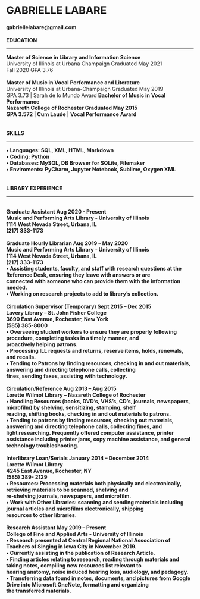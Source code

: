 GABRIELLE LABARE
=====================
<h4>gabriellelabare@gmail.com</h4>

<b>EDUCATION</b>
_________
<b>Master of Science in Library and Information Science</b><br>
University of Illinois at Urbana Champaign		Graduated May 2021<br>
Fall 2020 GPA 3.76 <br>
<br>
<b>Master of Music in Vocal Performance and Literature</b><br>
University of Illinois at Urbana-Champaign		Graduated May 2019<br>
GPA 3.73 | Sarah de lo Mundo Award
<b>
<b>Bachelor of Music in Vocal Performance</b><br>
Nazareth College of Rochester					        Graduated May 2015<br>
GPA 3.572 | Cum Laude | Vocal Performance Award<br>
<br>
<br>
<b>SKILLS</b><br>
________________________
• Languages: SQL, XML, HTML, Markdown<br>
• Coding: Python<br>
• Databases: MySQL, DB Browser for SQLite, Filemaker<br>
• Enviroments: PyCharm, Jupyter Notebook, Sublime, Oxygen XML<br>
<br>
<br>
<b>LIBRARY EXPERIENCE</b><br>
 ________________________
<br>
Graduate Assistant							Aug 2020 - Present<br>
Music and Performing Arts Library - University of Illinois<br>
1114 West Nevada Street, Urbana, IL<br>
(217) 333-1173<br>
<br>
Graduate Hourly Librarian						Aug 2019 – May 2020<br>
Music and Performing Arts Library - University of Illinois<br>
1114 West Nevada Street, Urbana, IL<br>
(217) 333-1173<br>
•	Assisting students, faculty, and staff with research questions at the Reference Desk, ensuring they leave with answers or are<br> connected with someone who can provide them with the information needed. <br>
•	Working on research projects to add to library’s collection. <br>
<br>
Circulation Supervisor (Temporary)				Sept 2015 – Dec 2015<br>
Lavery Library – St. John Fisher College<br>
3690 East Avenue, Rochester, New York<br>
(585) 385-8000<br>
•	Overseeing student workers to ensure they are properly following procedure, completing tasks in a timely manner, and<br> proactively helping patrons.<br>
•	Processing ILL requests and returns, reserve items, holds, renewals, and recalls.<br>
•	Tending to Patrons by finding resources, checking in and out materials, answering and directing telephone calls, collecting<br> fines, sending faxes, assisting with technology.<br>
<br>
Circulation/Reference			 			Aug 2013 – Aug 2015<br>
Lorette Wilmot Library – Nazareth College of Rochester<br>
•	Handling Resources (books, DVD’s, VHS’s, CD’s, journals, newspapers, microfilm) by shelving, sensitizing, stamping, shelf<br> reading, shifting books, checking in and out materials to patrons. <br>
•	Tending to patrons by finding resources, checking out materials, answering and directing telephone calls, collecting fines, and<br> light researching. Frequently offered computer assistance, printer assistance including printer jams, copy machine assistance, and general technology troubleshooting.<br>
<br>
Interlibrary Loan/Serials				January 2014 – December 2014<br>
Lorette Wilmot Library<br>
4245 East Avenue, Rochester, NY<br>
(585) 389- 2129<br>
•	Resources: Processing materials both physically and electronically, retrieving materials to be scanned, shelving and <br>re-shelving journals, newspapers, and microfilm.<br>
•	Work with Other Libraries: scanning and sending materials including journal articles and microfilms electronically, shipping<br> resources to other libraries.<br>
<br>
Research Assistant					May 2019 – Present<br>
College of Fine and Applied Arts - University of Illinois<br>
•	Research presented at Central Regional National Association of Teachers of Singing in Iowa City in November 2019.<br>
•	Currently assisting in the publication of Research Article.<br>
•	Finding articles relating to research, reading through materials and taking notes, compiling new resources list relevant to<br> hearing anatomy, noise induced hearing loss, audiology, and pedagogy.<br>
•	Transferring data found in notes, documents, and pictures from Google Drive into Microsoft OneNote, formatting and organizing<br> the transferred materials.<br>
<br>
